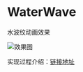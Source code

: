 # WaterWave
水波纹动画效果

![效果图](http://7vikhl.com1.z0.glb.clouddn.com/water-wave.gif)

实现过程介绍：[链接地址](http://objcer.com/2015/02/19/WaterWave/)